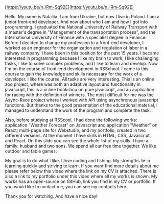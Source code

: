 [https://youtu.be/n_iRm-Sq92E](https://youtu.be/n_iRm-Sq92E)

Hello. My name is Nataliia. I am from Ukraine, but now I live in Poland. I am a junior front-end developer. And now about who I am and how I got into programming.
I graduated the National University of Railway Transport with a master's degree in "Management of the transportation process", and the International University of Finance with a specialist degree in Finance. Before I decided to change my profession to a front-end developer, I worked as an engineer for the organization and regulation of labor in a railway company. I have been in this position for the past 15 years.
I became interested in programming because I like my brain to work, I like challenging tasks, I like to solve complex problems, and I like to learn and develop. Now I'm on the course of front-end development in RSSchool. I came to this course to gain the knowledge and skills necessary for the work of a developer. I like the course. All tasks are very interesting. This is an online zoo project, where was both an adaptive layout and functionality in javascript, this is a online bookshop on pure javascript, and an application for racing with the definition of winners.
The most difficult for me was the Async-Race project where I worked with API using asynchronous javascript functions. But thanks to the good presentation of the educational material, I managed to understand the work of the program and complete the task.

Also, before studying at RSScool, I had done the following works: application "Weather Forecast" on Javascript and application "Weather" on React; multi-page site for Webstudio, and my portfolio, created in two different versions.
At the moment I have skills in HTML, CSS, Javascript, and React. On this slide you can see the whole list of my skills.
I have a family: husband and two sons. We spend all our free time together. We like outdoor and table games.

My goal is to do what I like. I love coding and fishing. My strengths lie in learning quickly and striving to learn. If you want find more details about me please refer below this video where the link on my CV is attached.
There is also a link to my portfolio under this video where all my works is shown. My works has an open-source on GitHub, link you find in my CV or portfolio. If you would like to contact me, you can see my contacts here.

Thank you for watching. And have a nice day!
